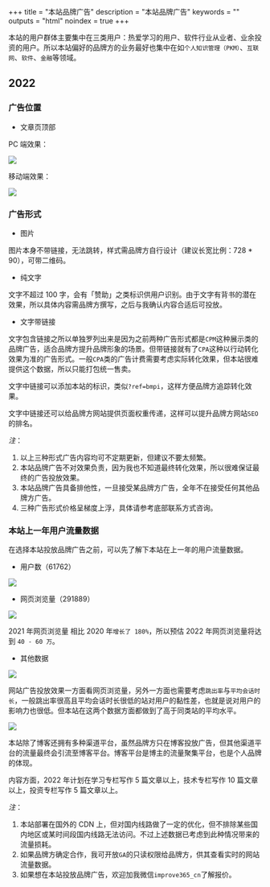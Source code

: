 +++
title = "本站品牌广告"
description = "本站品牌广告"
keywords = ""
outputs = "html"
noindex = true
+++

本站的用户群体主要集中在三类用户：热爱学习的用户、软件行业从业者、业余投资的用户。所以本站偏好的品牌方的业务最好也集中在如`个人知识管理（PKM）`、`互联网`、`软件`、`金融`等领域。

## 2022

### 广告位置

- 文章页顶部

PC 端效果：

![](https://img.bmpi.dev/63e3d2cf-f717-7035-fcd2-331fb224eca9.png)

移动端效果：

![](https://img.bmpi.dev/c8a57753-23ff-d2ec-56a1-fcae29fee08a.png)

### 广告形式

- 图片

图片本身不带链接，无法跳转，样式需品牌方自行设计（建议长宽比例：728 * 90），可带二维码。

- 纯文字

文字不超过 100 字，会有「赞助」之类标识供用户识别。由于文字有背书的潜在效果，所以具体内容需品牌方撰写，之后与我确认内容合适后可投放。

- 文字带链接

文字包含链接之所以单独罗列出来是因为之前两种广告形式都是`CPM`这种展示类的品牌广告，适合品牌方提升品牌形象的场景。但带链接就有了`CPA`这种以行动转化效果为准的广告形式。一般`CPA`类的广告计费需要考虑实际转化效果，但本站很难提供这个数据，所以只能打包统一售卖。

文字中链接可以添加本站的标识，类似`?ref=bmpi`，这样方便品牌方追踪转化效果。

文字中链接还可以给品牌方网站提供页面权重传递，这样可以提升品牌方网站`SEO`的排名。

_注_：

1. 以上三种形式广告内容均可不定期更新，但建议不要太频繁。
2. 本站品牌广告不对效果负责，因为我也不知道最终转化效果，所以很难保证最终的广告投放效果。
3. 本站品牌广告具备排他性，一旦接受某品牌方广告，全年不在接受任何其他品牌方广告。
4. 三种广告形式价格呈梯度上浮，具体请参考底部联系方式咨询。

### 本站上一年用户流量数据

在选择本站投放品牌广告之前，可以先了解下本站在上一年的用户流量数据。

- 用户数（61762）

![](https://img.bmpi.dev/cba1babe-8899-9443-fd21-b605e780e1ea.png)

- 网页浏览量（291889）

![](https://img.bmpi.dev/29d6e45c-94a9-432c-8808-efb6db9a7060.png)

2021 年网页浏览量 相比 2020 年`增长了 180%`，所以预估 2022 年网页浏览量将达到 `40 - 60 万`。

- 其他数据

![](https://img.bmpi.dev/240298fe-858c-9134-0b81-1bd5c3856649.png)

网站广告投放效果一方面看网页浏览量，另外一方面也需要考虑`跳出率`与`平均会话时长`，一般跳出率很高且平均会话时长很低的站对用户的黏性差，也就是说对用户的影响力也很低。但本站在这两个数据方面都做到了高于同类站的平均水平。

![](https://img.bmpi.dev/11fc6c5f-dc61-48ee-7156-8f5d537a375b.png)

本站除了博客还拥有多种渠道平台，虽然品牌方只在博客投放广告，但其他渠道平台的流量最终会引流至博客平台。博客平台是博主的流量聚集平台，也是个人品牌的体现。

内容方面，2022 年计划在学习专栏写作 5 篇文章以上，技术专栏写作 10 篇文章以上，投资专栏写作 5 篇文章以上。

_注_：

1. 本站部署在国外的 CDN 上，但对国内线路做了一定的优化，但不排除某些国内地区或某时间段国内线路无法访问。不过上述数据已考虑到此种情况带来的流量损耗。
2. 如果品牌方确定合作，我可开放`GA`的只读权限给品牌方，供其查看实时的网站流量数据。
3. 如果想在本站投放品牌广告，欢迎加我微信`improve365_cn`了解报价。
